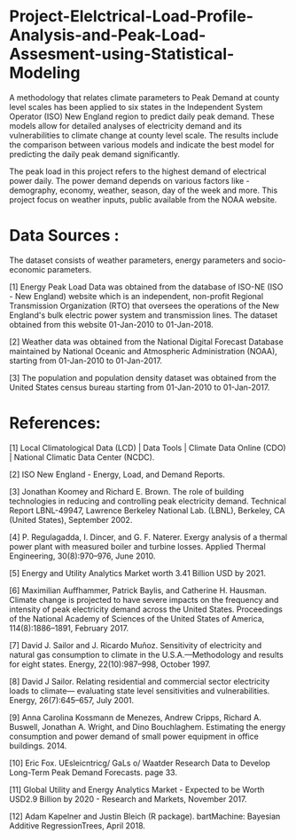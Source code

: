 # Project-Elelctrical-Load-Profile-Analysis-and-Peak-Load-Assesment-using-Statistical-Modeling
A methodology that relates climate parameters to Peak Demand at county level scales has been applied to six states in the Independent System Operator (ISO) New England region to predict daily peak demand. These models allow for detailed analyses of electricity demand and its vulnerabilities to climate change at county level scale. The results include the comparison between various models and indicate the best model for predicting the daily peak demand significantly.

The peak load in this project refers to the highest demand of electrical power daily. The power demand depends on various factors like - demography, economy, weather, season, day of the week and more. This project focus on weather inputs, public available from the NOAA website.

# Data Sources :
The dataset consists of weather parameters, energy parameters and socio-economic parameters. 

[1] Energy Peak Load Data was obtained from the database of ISO-NE (ISO - New England) website which is an independent, non-profit Regional Transmission Organization (RTO) that oversees the operations of the New England's bulk electric power system and transmission lines. The dataset obtained from this website 01-Jan-2010 to 01-Jan-2018.

[2] Weather data was obtained from the National Digital Forecast Database maintained by National Oceanic and Atmospheric Administration (NOAA), starting from 01-Jan-2010 to 01-Jan-2017.

[3] The population and population density dataset was obtained from the United States census bureau starting from 01-Jan-2010 to 01-Jan-2017. 

# References:
[1] Local Climatological Data (LCD) | Data Tools | Climate Data Online (CDO) | National Climatic Data Center (NCDC).

[2] ISO New England - Energy, Load, and Demand Reports.

[3] Jonathan Koomey and Richard E. Brown. The role of building technologies in reducing and controlling peak electricity demand. Technical Report LBNL-49947, Lawrence Berkeley National Lab. (LBNL), Berkeley, CA (United States), September 2002.

[4] P. Regulagadda, I. Dincer, and G. F. Naterer. Exergy analysis of a thermal power plant with measured boiler and turbine losses. Applied Thermal Engineering, 30(8):970–976, June 2010.

[5] Energy and Utility Analytics Market worth 3.41 Billion USD by 2021.

[6] Maximilian Auffhammer, Patrick Baylis, and Catherine H. Hausman. Climate change is projected to have severe impacts on the frequency and intensity of peak electricity demand across the United States. Proceedings of the National Academy of Sciences of the United States of America, 114(8):1886–1891, February 2017.

[7] David J. Sailor and J. Ricardo Muñoz. Sensitivity of electricity and natural gas consumption to climate in the U.S.A.—Methodology and results for eight states. Energy, 22(10):987–998, October 1997.

[8] David J Sailor. Relating residential and commercial sector electricity loads to climate— evaluating state level sensitivities and vulnerabilities. Energy, 26(7):645–657, July 2001.

[9] Anna Carolina Kossmann de Menezes, Andrew Cripps, Richard A. Buswell, Jonathan A. Wright, and Dino Bouchlaghem. Estimating the energy consumption and power demand of small power equipment in office buildings. 2014.

[10] Eric Fox. UEsleicntricg/ GaLs o/ Waatder Research Data to Develop Long-Term Peak Demand Forecasts. page 33.

[11] Global Utility and Energy Analytics Market - Expected to be Worth USD2.9 Billion by 2020 - Research and Markets, November 2017.

[12] Adam Kapelner and Justin Bleich (R package). bartMachine: Bayesian Additive RegressionTrees, April 2018.
